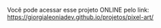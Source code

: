 Você pode acessar esse projeto ONLINE pelo link: https://giorgialeoniadev.github.io/projetos/pixel-art/
